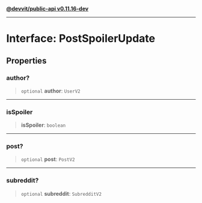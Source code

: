 [**@devvit/public-api v0.11.16-dev**](../../../../README.md)

---

# Interface: PostSpoilerUpdate

## Properties

<a id="author"></a>

### author?

> `optional` **author**: `UserV2`

---

<a id="isspoiler"></a>

### isSpoiler

> **isSpoiler**: `boolean`

---

<a id="post"></a>

### post?

> `optional` **post**: `PostV2`

---

<a id="subreddit"></a>

### subreddit?

> `optional` **subreddit**: `SubredditV2`
